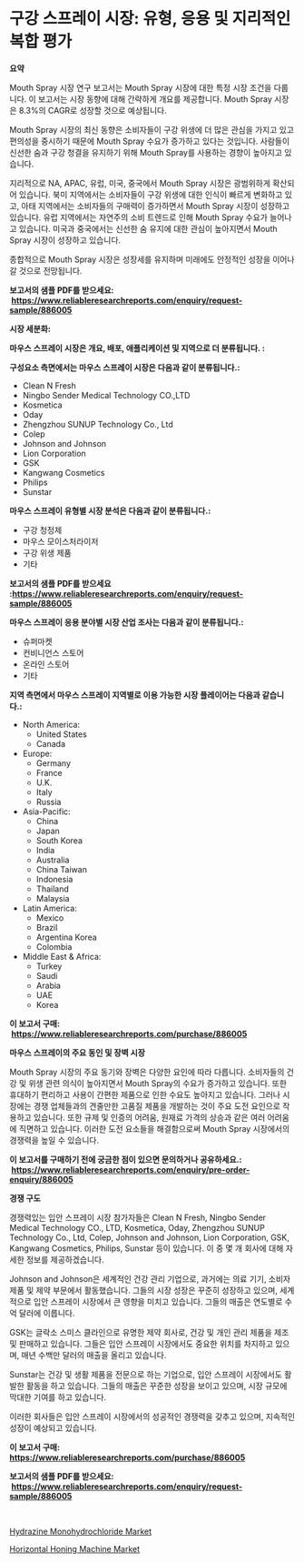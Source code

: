 <p><h1>구강 스프레이 시장: 유형, 응용 및 지리적인 복합 평가</h1></p><p><strong>요약</strong></p>
<p><p>Mouth Spray 시장 연구 보고서는 Mouth Spray 시장에 대한 특정 시장 조건을 다룹니다. 이 보고서는 시장 동향에 대해 간략하게 개요를 제공합니다. Mouth Spray 시장은 8.3%의 CAGR로 성장할 것으로 예상됩니다.</p><p>Mouth Spray 시장의 최신 동향은 소비자들이 구강 위생에 더 많은 관심을 가지고 있고 편의성을 중시하기 때문에 Mouth Spray 수요가 증가하고 있다는 것입니다. 사람들이 신선한 숨과 구강 청결을 유지하기 위해 Mouth Spray를 사용하는 경향이 높아지고 있습니다.</p><p>지리적으로 NA, APAC, 유럽, 미국, 중국에서 Mouth Spray 시장은 광범위하게 확산되어 있습니다. 북미 지역에서는 소비자들이 구강 위생에 대한 인식이 빠르게 변화하고 있고, 아태 지역에서는 소비자들의 구매력이 증가하면서 Mouth Spray 시장이 성장하고 있습니다. 유럽 지역에서는 자연주의 소비 트렌드로 인해 Mouth Spray 수요가 늘어나고 있습니다. 미국과 중국에서는 신선한 숨 유지에 대한 관심이 높아지면서 Mouth Spray 시장이 성장하고 있습니다.</p><p>종합적으로 Mouth Spray 시장은 성장세를 유지하며 미래에도 안정적인 성장을 이어나갈 것으로 전망됩니다.</p></p>
<p><strong>보고서의 샘플 PDF를 받으세요: &nbsp;<a href="https://www.reliableresearchreports.com/enquiry/request-sample/886005">https://www.reliableresearchreports.com/enquiry/request-sample/886005</a></strong></p>
<p><strong>시장 세분화:</strong></p>
<p><strong> 마우스 스프레이 시장은 개요, 배포, 애플리케이션 및 지역으로 더 분류됩니다. :</strong></p>
<p><strong>구성요소 측면에서는 마우스 스프레이 시장은 다음과 같이 분류됩니다.:</strong></p>
<p><ul><li>Clean N Fresh</li><li>Ningbo Sender Medical Technology CO.,LTD</li><li>Kosmetica</li><li>Oday</li><li>Zhengzhou SUNUP Technology Co., Ltd</li><li>Colep</li><li>Johnson and Johnson</li><li>Lion Corporation</li><li>GSK</li><li>Kangwang Cosmetics</li><li>Philips</li><li>Sunstar</li></ul></p>
<p><strong> 마우스 스프레이 유형별 시장 분석은 다음과 같이 분류됩니다.:</strong></p>
<p><ul><li>구강 청정제</li><li>마우스 모이스처라이저</li><li>구강 위생 제품</li><li>기타</li></ul></p>
<p><strong>보고서의 샘플 PDF를 받으세요 :<a href="https://www.reliableresearchreports.com/enquiry/request-sample/886005">https://www.reliableresearchreports.com/enquiry/request-sample/886005</a></strong></p>
<p><strong> 마우스 스프레이 응용 분야별 시장 산업 조사는 다음과 같이 분류됩니다.:</strong></p>
<p><ul><li>슈퍼마켓</li><li>컨비니언스 스토어</li><li>온라인 스토어</li><li>기타</li></ul></p>
<p><strong>지역 측면에서 마우스 스프레이 지역별로 이용 가능한 시장 플레이어는 다음과 같습니다.:</strong></p>
<p><ul>
    <li>
        North America:
        <ul>
            <li>United States</li>
            <li>Canada</li>
        </ul>
    </li>
    <li>
        Europe:
        <ul>
            <li>Germany</li>
            <li>France</li>
            <li>U.K.</li>
            <li>Italy</li>
            <li>Russia</li>
        </ul>
    </li>
    <li>
        Asia-Pacific:
        <ul>
            <li>China</li>
            <li>Japan</li>
            <li>South Korea</li>
            <li>India</li>
            <li>Australia</li>
            <li>China Taiwan</li>
            <li>Indonesia</li>
            <li>Thailand</li>
            <li>Malaysia</li>
        </ul>
    </li>
    <li>
        Latin America:
        <ul>
            <li>Mexico</li>
            <li>Brazil</li>
            <li>Argentina Korea</li>
            <li>Colombia</li>
        </ul>
    </li>
    <li>
        Middle East & Africa:
        <ul>
            <li>Turkey</li>
            <li>Saudi</li>
            <li>Arabia</li>
            <li>UAE</li>
            <li>Korea</li>
        </ul>
    </li>
    </ul></p>
<p><strong>이 보고서 구매: &nbsp;<a href="https://www.reliableresearchreports.com/purchase/886005">https://www.reliableresearchreports.com/purchase/886005</a></strong></p>
<p><strong>마우스 스프레이의 주요 동인 및 장벽 시장</strong></p>
<p><p>Mouth Spray 시장의 주요 동기와 장벽은 다양한 요인에 따라 다릅니다. 소비자들의 건강 및 위생 관련 의식이 높아지면서 Mouth Spray의 수요가 증가하고 있습니다. 또한 휴대하기 편리하고 사용이 간편한 제품으로 인한 수요도 높아지고 있습니다. 그러나 시장에는 경쟁 업체들과의 견줄만한 고품질 제품을 개발하는 것이 주요 도전 요인으로 작용하고 있습니다. 또한 규제 및 인증의 어려움, 원재료 가격의 상승과 같은 여러 어려움에 직면하고 있습니다. 이러한 도전 요소들을 해결함으로써 Mouth Spray 시장에서의 경쟁력을 높일 수 있습니다.</p></p>
<p><strong>이 보고서를 구매하기 전에 궁금한 점이 있으면 문의하거나 공유하세요.: &nbsp;<a href="https://www.reliableresearchreports.com/enquiry/pre-order-enquiry/886005">https://www.reliableresearchreports.com/enquiry/pre-order-enquiry/886005</a></strong></p>
<p><strong>경쟁 구도</strong></p>
<p><p>경쟁력있는 입안 스프레이 시장 참가자들은 Clean N Fresh, Ningbo Sender Medical Technology CO., LTD, Kosmetica, Oday, Zhengzhou SUNUP Technology Co., Ltd, Colep, Johnson and Johnson, Lion Corporation, GSK, Kangwang Cosmetics, Philips, Sunstar 등이 있습니다. 이 중 몇 개 회사에 대해 자세한 정보를 제공하겠습니다.</p><p>Johnson and Johnson은 세계적인 건강 관리 기업으로, 과거에는 의료 기기, 소비자 제품 및 제약 부문에서 활동했습니다. 그들의 시장 성장은 꾸준히 성장하고 있으며, 세계적으로 입안 스프레이 시장에서 큰 영향을 미치고 있습니다. 그들의 매출은 연도별로 수억 달러에 이릅니다.</p><p>GSK는 글락소 스미스 클라인으로 유명한 제약 회사로, 건강 및 개인 관리 제품을 제조 및 판매하고 있습니다. 그들은 입안 스프레이 시장에서도 중요한 위치를 차지하고 있으며, 매년 수백만 달러의 매출을 올리고 있습니다.</p><p>Sunstar는 건강 및 생활 제품을 전문으로 하는 기업으로, 입안 스프레이 시장에서도 활발한 활동을 하고 있습니다. 그들의 매출은 꾸준한 성장을 보이고 있으며, 시장 규모에 막대한 기여를 하고 있습니다.</p><p>이러한 회사들은 입안 스프레이 시장에서의 성공적인 경쟁력을 갖추고 있으며, 지속적인 성장이 예상되고 있습니다.</p></p>
<p><strong>이 보고서 구매: &nbsp; <a href="https://www.reliableresearchreports.com/purchase/886005">https://www.reliableresearchreports.com/purchase/886005</a></strong></p>
<p><strong>보고서의 샘플 PDF를 받으세요: &nbsp;<a href="https://www.reliableresearchreports.com/enquiry/request-sample/886005">https://www.reliableresearchreports.com/enquiry/request-sample/886005</a></strong><strong></strong></p>
<p>&nbsp;</p>
<p><p><a href="https://invited-way-688.notion.site/Hydrazine-Monohydrochloride-Market-Analysis-Examines-its-Scope-on-Growth-Opportunities-and-Forecast-40b329fbc5c64a38aca6bcc5e670330b">Hydrazine Monohydrochloride Market</a></p><p><a href="https://view.publitas.com/reportprime-1/horizontal-honing-machine-market-provides-detailed-segmentation-of-this-market-based-on-type-application-and-region-and-forecast-for-the-period-from-2024-2031/">Horizontal Honing Machine Market</a></p></p>